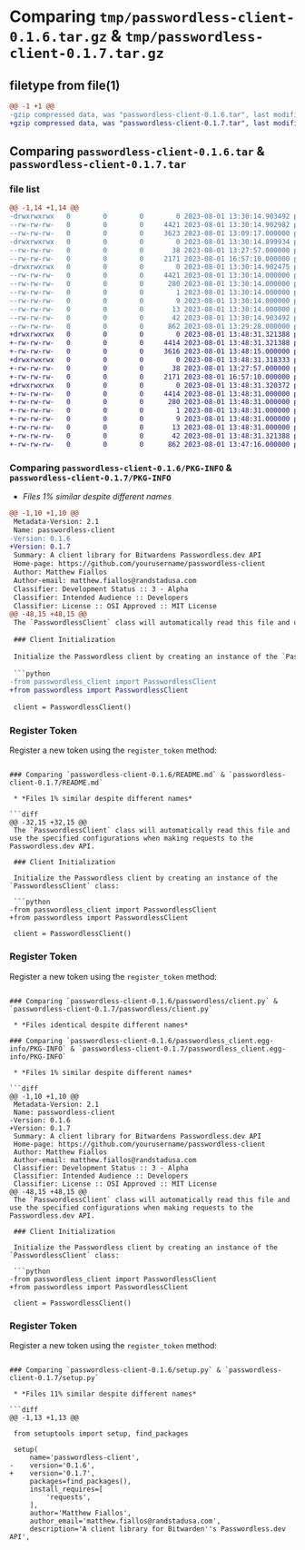 # Comparing `tmp/passwordless-client-0.1.6.tar.gz` & `tmp/passwordless-client-0.1.7.tar.gz`

## filetype from file(1)

```diff
@@ -1 +1 @@
-gzip compressed data, was "passwordless-client-0.1.6.tar", last modified: Tue Aug  1 13:30:14 2023, max compression
+gzip compressed data, was "passwordless-client-0.1.7.tar", last modified: Tue Aug  1 13:48:31 2023, max compression
```

## Comparing `passwordless-client-0.1.6.tar` & `passwordless-client-0.1.7.tar`

### file list

```diff
@@ -1,14 +1,14 @@
-drwxrwxrwx   0        0        0        0 2023-08-01 13:30:14.903492 passwordless-client-0.1.6/
--rw-rw-rw-   0        0        0     4421 2023-08-01 13:30:14.902982 passwordless-client-0.1.6/PKG-INFO
--rw-rw-rw-   0        0        0     3623 2023-08-01 13:09:17.000000 passwordless-client-0.1.6/README.md
-drwxrwxrwx   0        0        0        0 2023-08-01 13:30:14.899934 passwordless-client-0.1.6/passwordless/
--rw-rw-rw-   0        0        0       38 2023-08-01 13:27:57.000000 passwordless-client-0.1.6/passwordless/__init__.py
--rw-rw-rw-   0        0        0     2171 2023-08-01 16:57:10.000000 passwordless-client-0.1.6/passwordless/client.py
-drwxrwxrwx   0        0        0        0 2023-08-01 13:30:14.902475 passwordless-client-0.1.6/passwordless_client.egg-info/
--rw-rw-rw-   0        0        0     4421 2023-08-01 13:30:14.000000 passwordless-client-0.1.6/passwordless_client.egg-info/PKG-INFO
--rw-rw-rw-   0        0        0      280 2023-08-01 13:30:14.000000 passwordless-client-0.1.6/passwordless_client.egg-info/SOURCES.txt
--rw-rw-rw-   0        0        0        1 2023-08-01 13:30:14.000000 passwordless-client-0.1.6/passwordless_client.egg-info/dependency_links.txt
--rw-rw-rw-   0        0        0        9 2023-08-01 13:30:14.000000 passwordless-client-0.1.6/passwordless_client.egg-info/requires.txt
--rw-rw-rw-   0        0        0       13 2023-08-01 13:30:14.000000 passwordless-client-0.1.6/passwordless_client.egg-info/top_level.txt
--rw-rw-rw-   0        0        0       42 2023-08-01 13:30:14.903492 passwordless-client-0.1.6/setup.cfg
--rw-rw-rw-   0        0        0      862 2023-08-01 13:29:28.000000 passwordless-client-0.1.6/setup.py
+drwxrwxrwx   0        0        0        0 2023-08-01 13:48:31.321388 passwordless-client-0.1.7/
+-rw-rw-rw-   0        0        0     4414 2023-08-01 13:48:31.321388 passwordless-client-0.1.7/PKG-INFO
+-rw-rw-rw-   0        0        0     3616 2023-08-01 13:48:15.000000 passwordless-client-0.1.7/README.md
+drwxrwxrwx   0        0        0        0 2023-08-01 13:48:31.318333 passwordless-client-0.1.7/passwordless/
+-rw-rw-rw-   0        0        0       38 2023-08-01 13:27:57.000000 passwordless-client-0.1.7/passwordless/__init__.py
+-rw-rw-rw-   0        0        0     2171 2023-08-01 16:57:10.000000 passwordless-client-0.1.7/passwordless/client.py
+drwxrwxrwx   0        0        0        0 2023-08-01 13:48:31.320372 passwordless-client-0.1.7/passwordless_client.egg-info/
+-rw-rw-rw-   0        0        0     4414 2023-08-01 13:48:31.000000 passwordless-client-0.1.7/passwordless_client.egg-info/PKG-INFO
+-rw-rw-rw-   0        0        0      280 2023-08-01 13:48:31.000000 passwordless-client-0.1.7/passwordless_client.egg-info/SOURCES.txt
+-rw-rw-rw-   0        0        0        1 2023-08-01 13:48:31.000000 passwordless-client-0.1.7/passwordless_client.egg-info/dependency_links.txt
+-rw-rw-rw-   0        0        0        9 2023-08-01 13:48:31.000000 passwordless-client-0.1.7/passwordless_client.egg-info/requires.txt
+-rw-rw-rw-   0        0        0       13 2023-08-01 13:48:31.000000 passwordless-client-0.1.7/passwordless_client.egg-info/top_level.txt
+-rw-rw-rw-   0        0        0       42 2023-08-01 13:48:31.321388 passwordless-client-0.1.7/setup.cfg
+-rw-rw-rw-   0        0        0      862 2023-08-01 13:47:16.000000 passwordless-client-0.1.7/setup.py
```

### Comparing `passwordless-client-0.1.6/PKG-INFO` & `passwordless-client-0.1.7/PKG-INFO`

 * *Files 1% similar despite different names*

```diff
@@ -1,10 +1,10 @@
 Metadata-Version: 2.1
 Name: passwordless-client
-Version: 0.1.6
+Version: 0.1.7
 Summary: A client library for Bitwardens Passwordless.dev API
 Home-page: https://github.com/yourusername/passwordless-client
 Author: Matthew Fiallos
 Author-email: matthew.fiallos@randstadusa.com
 Classifier: Development Status :: 3 - Alpha
 Classifier: Intended Audience :: Developers
 Classifier: License :: OSI Approved :: MIT License
@@ -48,15 +48,15 @@
 The `PasswordlessClient` class will automatically read this file and use the specified configurations when making requests to the Passwordless.dev API.
 
 ### Client Initialization
 
 Initialize the Passwordless client by creating an instance of the `PasswordlessClient` class:
 
 ```python
-from passwordless_client import PasswordlessClient
+from passwordless import PasswordlessClient
 
 client = PasswordlessClient()
 ```
 
 ### Register Token
 
 Register a new token using the `register_token` method:
```

### Comparing `passwordless-client-0.1.6/README.md` & `passwordless-client-0.1.7/README.md`

 * *Files 1% similar despite different names*

```diff
@@ -32,15 +32,15 @@
 The `PasswordlessClient` class will automatically read this file and use the specified configurations when making requests to the Passwordless.dev API.
 
 ### Client Initialization
 
 Initialize the Passwordless client by creating an instance of the `PasswordlessClient` class:
 
 ```python
-from passwordless_client import PasswordlessClient
+from passwordless import PasswordlessClient
 
 client = PasswordlessClient()
 ```
 
 ### Register Token
 
 Register a new token using the `register_token` method:
```

### Comparing `passwordless-client-0.1.6/passwordless/client.py` & `passwordless-client-0.1.7/passwordless/client.py`

 * *Files identical despite different names*

### Comparing `passwordless-client-0.1.6/passwordless_client.egg-info/PKG-INFO` & `passwordless-client-0.1.7/passwordless_client.egg-info/PKG-INFO`

 * *Files 1% similar despite different names*

```diff
@@ -1,10 +1,10 @@
 Metadata-Version: 2.1
 Name: passwordless-client
-Version: 0.1.6
+Version: 0.1.7
 Summary: A client library for Bitwardens Passwordless.dev API
 Home-page: https://github.com/yourusername/passwordless-client
 Author: Matthew Fiallos
 Author-email: matthew.fiallos@randstadusa.com
 Classifier: Development Status :: 3 - Alpha
 Classifier: Intended Audience :: Developers
 Classifier: License :: OSI Approved :: MIT License
@@ -48,15 +48,15 @@
 The `PasswordlessClient` class will automatically read this file and use the specified configurations when making requests to the Passwordless.dev API.
 
 ### Client Initialization
 
 Initialize the Passwordless client by creating an instance of the `PasswordlessClient` class:
 
 ```python
-from passwordless_client import PasswordlessClient
+from passwordless import PasswordlessClient
 
 client = PasswordlessClient()
 ```
 
 ### Register Token
 
 Register a new token using the `register_token` method:
```

### Comparing `passwordless-client-0.1.6/setup.py` & `passwordless-client-0.1.7/setup.py`

 * *Files 11% similar despite different names*

```diff
@@ -1,13 +1,13 @@
 
 from setuptools import setup, find_packages
 
 setup(
     name='passwordless-client',
-    version='0.1.6',
+    version='0.1.7',
     packages=find_packages(),
     install_requires=[
         'requests',
     ],
     author='Matthew Fiallos',
     author_email='matthew.fiallos@randstadusa.com',
     description='A client library for Bitwarden''s Passwordless.dev API',
```

